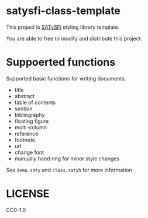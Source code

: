 # satysfi-class-template

This project is [SATySFi](https://github.com/gfngfn/SATySFi) styling library template.

You are able to free to modify and distribute this project.

# Suppoerted functions

Supported basic functions for writing documents.

- title
- abstract
- table of contents
- section
- bibliography
- floating figure
- multi-column
- reference
- footnote
- url
- change font
- manually hand ring for minor style changes

See `demo.saty` and `class.satyh` for more information

# LICENSE

CC0-1.0

